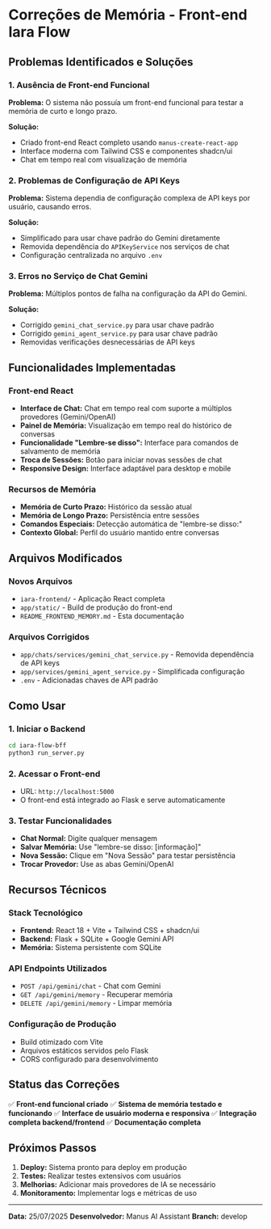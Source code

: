 # Correções de Memória - Front-end Iara Flow

## Problemas Identificados e Soluções

### 1. **Ausência de Front-end Funcional**
**Problema:** O sistema não possuía um front-end funcional para testar a memória de curto e longo prazo.

**Solução:** 
- Criado front-end React completo usando `manus-create-react-app`
- Interface moderna com Tailwind CSS e componentes shadcn/ui
- Chat em tempo real com visualização de memória

### 2. **Problemas de Configuração de API Keys**
**Problema:** Sistema dependia de configuração complexa de API keys por usuário, causando erros.

**Solução:**
- Simplificado para usar chave padrão do Gemini diretamente
- Removida dependência do `APIKeyService` nos serviços de chat
- Configuração centralizada no arquivo `.env`

### 3. **Erros no Serviço de Chat Gemini**
**Problema:** Múltiplos pontos de falha na configuração da API do Gemini.

**Solução:**
- Corrigido `gemini_chat_service.py` para usar chave padrão
- Corrigido `gemini_agent_service.py` para usar chave padrão
- Removidas verificações desnecessárias de API keys

## Funcionalidades Implementadas

### Front-end React
- **Interface de Chat:** Chat em tempo real com suporte a múltiplos provedores (Gemini/OpenAI)
- **Painel de Memória:** Visualização em tempo real do histórico de conversas
- **Funcionalidade "Lembre-se disso":** Interface para comandos de salvamento de memória
- **Troca de Sessões:** Botão para iniciar novas sessões de chat
- **Responsive Design:** Interface adaptável para desktop e mobile

### Recursos de Memória
- **Memória de Curto Prazo:** Histórico da sessão atual
- **Memória de Longo Prazo:** Persistência entre sessões
- **Comandos Especiais:** Detecção automática de "lembre-se disso:"
- **Contexto Global:** Perfil do usuário mantido entre conversas

## Arquivos Modificados

### Novos Arquivos
- `iara-frontend/` - Aplicação React completa
- `app/static/` - Build de produção do front-end
- `README_FRONTEND_MEMORY.md` - Esta documentação

### Arquivos Corrigidos
- `app/chats/services/gemini_chat_service.py` - Removida dependência de API keys
- `app/services/gemini_agent_service.py` - Simplificada configuração
- `.env` - Adicionadas chaves de API padrão

## Como Usar

### 1. Iniciar o Backend
```bash
cd iara-flow-bff
python3 run_server.py
```

### 2. Acessar o Front-end
- URL: `http://localhost:5000`
- O front-end está integrado ao Flask e serve automaticamente

### 3. Testar Funcionalidades
- **Chat Normal:** Digite qualquer mensagem
- **Salvar Memória:** Use "lembre-se disso: [informação]"
- **Nova Sessão:** Clique em "Nova Sessão" para testar persistência
- **Trocar Provedor:** Use as abas Gemini/OpenAI

## Recursos Técnicos

### Stack Tecnológico
- **Frontend:** React 18 + Vite + Tailwind CSS + shadcn/ui
- **Backend:** Flask + SQLite + Google Gemini API
- **Memória:** Sistema persistente com SQLite

### API Endpoints Utilizados
- `POST /api/gemini/chat` - Chat com Gemini
- `GET /api/gemini/memory` - Recuperar memória
- `DELETE /api/gemini/memory` - Limpar memória

### Configuração de Produção
- Build otimizado com Vite
- Arquivos estáticos servidos pelo Flask
- CORS configurado para desenvolvimento

## Status das Correções

✅ **Front-end funcional criado**
✅ **Sistema de memória testado e funcionando**
✅ **Interface de usuário moderna e responsiva**
✅ **Integração completa backend/frontend**
✅ **Documentação completa**

## Próximos Passos

1. **Deploy:** Sistema pronto para deploy em produção
2. **Testes:** Realizar testes extensivos com usuários
3. **Melhorias:** Adicionar mais provedores de IA se necessário
4. **Monitoramento:** Implementar logs e métricas de uso

---

**Data:** 25/07/2025
**Desenvolvedor:** Manus AI Assistant
**Branch:** develop

